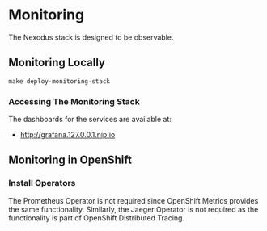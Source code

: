 # Monitoring

The Nexodus stack is designed to be observable.

## Monitoring Locally

```console
make deploy-monitoring-stack
```

### Accessing The Monitoring Stack

The dashboards for the services are available at:

- <http://grafana.127.0.0.1.nip.io>

## Monitoring in OpenShift

### Install Operators

The Prometheus Operator is not required since OpenShift Metrics provides the same functionality. Similarly, the Jaeger Operator is not required as the functionality is part of OpenShift Distributed Tracing.
